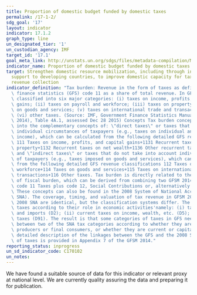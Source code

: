```yaml
---
title: Proportion of domestic budget funded by domestic taxes
permalink: /17-1-2/
sdg_goal: '17'
layout: indicator
indicator: 17.1.2
graph_type: line
un_designated_tier: '1'
un_custodian_agency: IMF
target_id: '17.1'
goal_meta_link: http://unstats.un.org/sdgs/files/metadata-compilation/Metadata-Goal-17.pdf
indicator_name: Proportion of domestic budget funded by domestic taxes
target: Strengthen domestic resource mobilization, including through international
  support to developing countries, to improve domestic capacity for tax and other
  revenue collection
indicator_definition: "Tax burden: Revenue in the form of taxes as defined under government\
  \ finance statistics (GFS) code 11 as a share of total revenue. In GFS, taxes are\
  \ classified into six major categories: (i) taxes on income, profits, and capital\
  \ gains; (ii) taxes on payroll and workforce; (iii) taxes on property; (iv) taxes\
  \ on goods and services; (v) taxes on international trade and transactions; and\
  \ (vi) other taxes. (Source: IMF, Government Finance Statistics Manual 2014 (GFSM\
  \ 2014), Table 4A.1, assessed Dec 28 2015) Concepts Tax burden concept may be disaggregated\
  \ into the complementary concepts of: \"direct taxes\" or taxes that take into account\
  \ individual circumstances of taxpayers (e.g., taxes on individual and corporate\
  \ income), which can be calculated from the following detailed GFS revenue classifications:\
  \ 111 Taxes on income, profits, and capital gains+1131 Recurrent taxes on immovable\
  \ property+1132 Recurrent taxes on net wealth+1136 Other recurrent taxes on property;\
  \ and \"indirect taxes\" or taxes that do not take into account individual circumstances\
  \ of taxpayers (e.g., taxes imposed on goods and services), which can be calculated\
  \ from the following detailed GFS revenue classifications 112 Taxes on payroll and\
  \ workforce+114 Taxes on goods and services+115 Taxes on international trade and\
  \ transactions+116 Other taxes. Tax burden is directly related to the wider concept\
  \ of fiscal burden, which can be derived from combining two GFSM 2014 revenue codes:\
  \ code 11 Taxes plus code 12, Social Contributions or, alternatively 11+121+122.\
  \ These concepts can also be found in the 2008 System of National Accounts (2008\
  \ SNA). The coverage, timing, and valuation of tax revenue in GFSM 2014 and the\
  \ 2008 SNA are identical, but the classification systems differ. The 2008 SNA classifies\
  \ taxes according to their role in economic activities'namely: (i) taxes on production\
  \ and imports (D2); (ii) current taxes on income, wealth, etc. (D5); and (iii) capital\
  \ taxes (D91). The result is that some categories of taxes in GFS need to be allocated\
  \ between two of the SNA tax categories according to whether they are payable by\
  \ producers or final consumers, or whether they are current or capital taxes. A\
  \ detailed description of the linkages between the GFS and the 2008 SNA categories\
  \ of taxes is provided in Appendix 7 of the GFSM 2014."
reporting_status: inprogress
un_sd_indicator_code: C170102
un_notes:
---
```


We have found a suitable source of data for this indicator or relevant proxy at national level. We are currently quality assuring the data and preparing it for publication.
